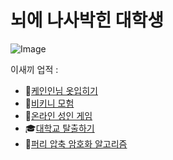# 뇌에 나사박힌 대학생
![Image](https://github.com/user-attachments/assets/9db070d6-914a-4fdf-8891-1a590d56d491)

이새끼 업적 : 
- 👃[케인인님 옷입히기](https://igonan1.com)
- 👙[비키니 모험](https://store.steampowered.com/app/2573530/_/?l=koreana)
- 👯[온라인 성인 게임](http://hag.al/mint)
- 🎓[대학교 탈출하기](http://hag.al/hannam_timer)
- 🐾[퍼리 압축 암호화 알고리즘](http://changdongsoftware.co.kr/FCEA_v5)
